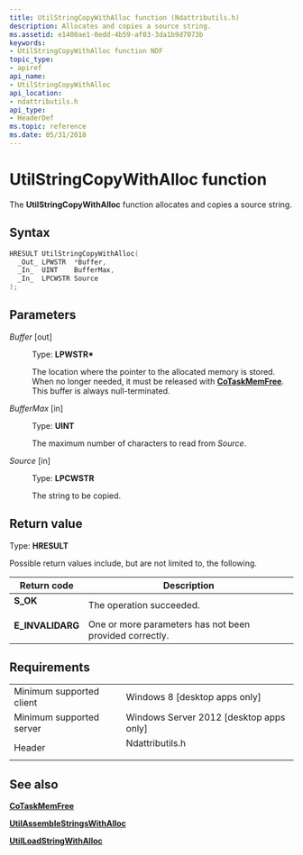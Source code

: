 ```yaml
---
title: UtilStringCopyWithAlloc function (Ndattributils.h)
description: Allocates and copies a source string.
ms.assetid: e1400ae1-0edd-4b59-af03-3da1b9d7073b
keywords:
- UtilStringCopyWithAlloc function NDF
topic_type:
- apiref
api_name:
- UtilStringCopyWithAlloc
api_location:
- ndattributils.h
api_type:
- HeaderDef
ms.topic: reference
ms.date: 05/31/2018
---
```


# UtilStringCopyWithAlloc function

The **UtilStringCopyWithAlloc** function allocates and copies a source string.

## Syntax


```C++
HRESULT UtilStringCopyWithAlloc(
  _Out_ LPWSTR  *Buffer,
  _In_  UINT    BufferMax,
  _In_  LPCWSTR Source
);
```



## Parameters

<dl> <dt>

*Buffer* \[out\]
</dt> <dd>

Type: **LPWSTR\***

The location where the pointer to the allocated memory is stored. When no longer needed, it must be released with [**CoTaskMemFree**](/windows/desktop/api/combaseapi/nf-combaseapi-cotaskmemfree). This buffer is always null-terminated.

</dd> <dt>

*BufferMax* \[in\]
</dt> <dd>

Type: **UINT**

The maximum number of characters to read from *Source*.

</dd> <dt>

*Source* \[in\]
</dt> <dd>

Type: **LPCWSTR**

The string to be copied.

</dd> </dl>

## Return value

Type: **HRESULT**

Possible return values include, but are not limited to, the following.



| Return code                                                                                  | Description                                                        |
|----------------------------------------------------------------------------------------------|--------------------------------------------------------------------|
| <dl> <dt>**S\_OK**</dt> </dl>         | The operation succeeded.<br/>                                |
| <dl> <dt>**E\_INVALIDARG**</dt> </dl> | One or more parameters has not been provided correctly.<br/> |



 

## Requirements



|                                     |                                                                                            |
|-------------------------------------|--------------------------------------------------------------------------------------------|
| Minimum supported client<br/> | Windows 8 \[desktop apps only\]<br/>                                                 |
| Minimum supported server<br/> | Windows Server 2012 \[desktop apps only\]<br/>                                       |
| Header<br/>                   | <dl> <dt>Ndattributils.h</dt> </dl> |



## See also

<dl> <dt>

[**CoTaskMemFree**](/windows/desktop/api/combaseapi/nf-combaseapi-cotaskmemfree)
</dt> <dt>

[**UtilAssembleStringsWithAlloc**](utilassemblestringswithalloc.md)
</dt> <dt>

[**UtilLoadStringWithAlloc**](utilloadstringwithalloc.md)
</dt> </dl>

 

